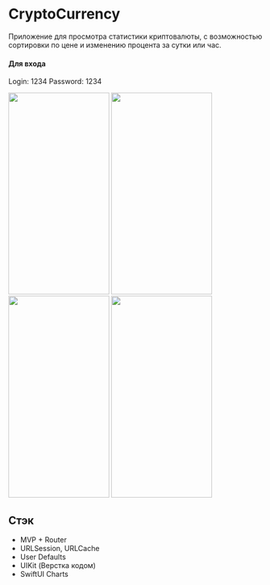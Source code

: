 # CryptoCurrency

Приложение для просмотра статистики криптовалюты, с возможностью сортировки по цене и изменению процента за сутки или час.

#### Для входа

Login: 1234
Password: 1234

<p float="left">
<img src=https://user-images.githubusercontent.com/89018935/215409435-a6350717-72b7-44a2-885b-d478885f89f0.png width="200" height="400">
<img src=https://user-images.githubusercontent.com/89018935/215409458-d42652c0-a584-41f7-ad5b-6aeaa720ab76.png width="200" height="400">
<img src=https://user-images.githubusercontent.com/89018935/215409462-0425c62d-0e1a-4154-85fc-f1f1cf830758.png width="200" height="400">
<img src=https://user-images.githubusercontent.com/89018935/215409467-68a57188-aebe-47c8-a0bd-9a520b2f9f52.png width="200" height="400">
</p>

## Стэк
* MVP + Router
* URLSession, URLCache
* User Defaults
* UIKit (Верстка кодoм)
* SwiftUI Charts
